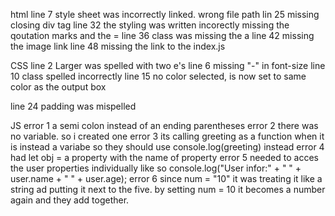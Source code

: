 html
line 7 style sheet was incorrectly linked. wrong file path
lin 25 missing closing div tag
line 32 the styling was written incorectly missing the qoutation marks and the =
line 36 class was missing the a
line 42 missing the image link
line 48 missing the link to the index.js

CSS
line 2 Larger was spelled with two e's
line 6 missing "-" in font-size
line 10 class spelled incorrectly
line 15 no color selected, is now set to same color as the output box

line 24 padding was mispelled

JS
error 1 a semi colon instead of an ending parentheses
error 2 there was no variable. so i created one
error 3 its calling greeting as a function when it is instead a variabe so they should use console.log(greeting) instead
error 4 had let obj = a property with the name of property
error 5 needed to acces the user properties individually like so console.log("User infor:" + " " + user.name + " " + user.age);
error 6 since num = "10" it was treating it like a string ad putting it next to the five. by setting num = 10 it becomes a number again and they add together.
